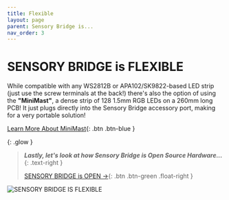 ```yaml
---
title: Flexible
layout: page
parent: Sensory Bridge is...
nav_order: 3
---
```


# SENSORY BRIDGE is **FLEXIBLE**

While compatible with any WS2812B or APA102/SK9822-based LED strip (just use the screw terminals at the back!) there's also the option of using the **"MiniMast"**, a dense strip of 128 1.5mm RGB LEDs on a 260mm long PCB! It just plugs directly into the Sensory Bridge accessory port, making for a very portable solution!

[Learn More About MiniMast](https://sensorybridge.rocks/mini_mast.html){: .btn .btn-blue }

{: .glow }
> ***Lastly, let's look at how Sensory Bridge is Open Source Hardware...***{: .text-right }
> 
> [SENSORY BRIDGE is OPEN →](https://sensorybridge.rocks/is_open.html){: .btn .btn-green .float-right }

![SENSORY BRIDGE IS FLEXIBLE](https://github.com/connornishijima/SensoryBridge/blob/main/extras/img/12.jpg?raw=true)

